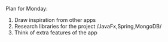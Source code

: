 Plan for Monday:
1) Draw inspiration from other apps
2) Research libraries for the project
/JavaFx,Spring,MongoDB/
3) Think of extra features of the app